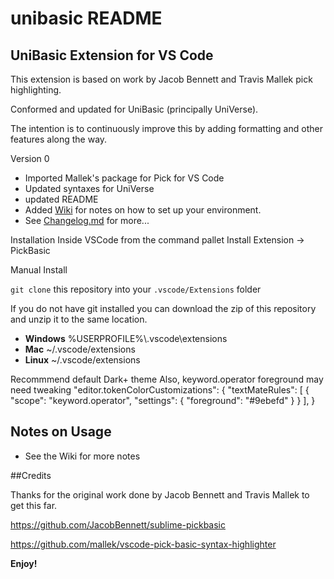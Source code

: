 # unibasic README

## UniBasic Extension for VS Code
This extension is based on work by Jacob Bennett and Travis Mallek pick highlighting.

Conformed and updated for UniBasic (principally UniVerse).

The intention is to continuously improve this by adding formatting and other features along the way.

Version 0
* Imported Mallek's package for Pick for VS Code
* Updated syntaxes for UniVerse
* updated README
* Added [Wiki](https://github.com/stuboydl/unibasic/wiki/Notes-on-using-vscode-with-Windows-UV-SB--git) for notes on how to set up your environment.
* See [Changelog.md](https://github.com/stuboydl/unibasic/blob/master/CHANGELOG.md) for more...

Installation
Inside VSCode from the command pallet Install Extension -> PickBasic

Manual Install

`git clone` this repository into your `.vscode/Extensions` folder

If you do not have git installed you can download the zip of this repository and unzip it to the same location.

* **Windows** %USERPROFILE%\\.vscode\extensions
* **Mac** ~/.vscode/extensions
* **Linux** ~/.vscode/extensions

Recommmend default Dark+ theme
Also, keyword.operator foreground may need tweaking
   "editor.tokenColorCustomizations": {
      "textMateRules": [
         {
            "scope": "keyword.operator",
            "settings": {
               "foreground": "#9ebefd"
            }
         }
      ],
   }

## Notes on Usage
- See the Wiki for more notes

##Credits

Thanks for the original work done by Jacob Bennett and Travis Mallek to get this far.

https://github.com/JacobBennett/sublime-pickbasic

https://github.com/mallek/vscode-pick-basic-syntax-highlighter

**Enjoy!**

<!-- ## Features

Describe specific features of your extension including screenshots of your extension in action. Image paths are relative to this README file.

For example if there is an image subfolder under your extension project workspace:

\!\[feature X\]\(images/feature-x.png\)

> Tip: Many popular extensions utilize animations. This is an excellent way to show off your extension! We recommend short, focused animations that are easy to follow.

## Requirements

If you have any requirements or dependencies, add a section describing those and how to install and configure them.

## Extension Settings

Include if your extension adds any VS Code settings through the `contributes.configuration` extension point.

For example:

This extension contributes the following settings:

* `myExtension.enable`: enable/disable this extension
* `myExtension.thing`: set to `blah` to do something

## Known Issues

Calling out known issues can help limit users opening duplicate issues against your extension.

## Release Notes

Users appreciate release notes as you update your extension.

### 1.0.0

Initial release of ...

### 1.0.1

Fixed issue #.

### 1.1.0

Added features X, Y, and Z.

-----------------------------------------------------------------------------------------------------------

## Working with Markdown

**Note:** You can author your README using Visual Studio Code.  Here are some useful editor keyboard shortcuts:

* Split the editor (`Cmd+\` on macOS or `Ctrl+\` on Windows and Linux)
* Toggle preview (`Shift+CMD+V` on macOS or `Shift+Ctrl+V` on Windows and Linux)
* Press `Ctrl+Space` (Windows, Linux) or `Cmd+Space` (macOS) to see a list of Markdown snippets

### For more information

* [Visual Studio Code's Markdown Support](http://code.visualstudio.com/docs/languages/markdown)
* [Markdown Syntax Reference](https://help.github.com/articles/markdown-basics/)

**Enjoy!** -->
